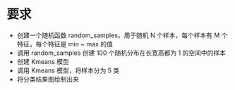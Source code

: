 # 要求

- 创建一个随机函数 random_samples，用于随机 N 个样本，每个样本有 M 个特征，每个特征是 min ~ max 的值
- 调用 random_samples 创建 100 个随机分布在长宽高都为 1 的空间中的样本
- 创建 Kmeans 模型
- 调用 Kmeans 模型，将样本分为 5 类
- 将分类结果图绘制出来
